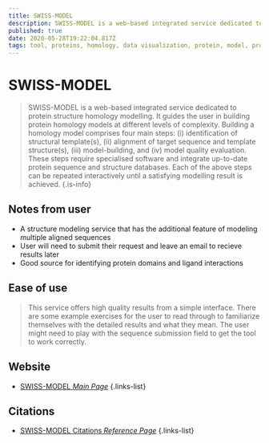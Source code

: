 ```yaml
---
title: SWISS-MODEL
description: SWISS-MODEL is a web-based integrated service dedicated to protein structure homology modelling.
published: true
date: 2020-05-28T19:22:04.817Z
tags: tool, proteins, homology, data visualization, protein, model, protein domain, modeling
---
```


# SWISS-MODEL

> SWISS-MODEL is a web-based integrated service dedicated to protein structure homology modelling. It guides the user in building protein homology models at different levels of complexity.
&NewLine;
Building a homology model comprises four main steps: (i) identification of structural template(s), (ii) alignment of target sequence and template structure(s), (iii) model-building, and (iv) model quality evaluation. These steps require specialised software and integrate up-to-date protein sequence and structure databases. Each of the above steps can be repeated interactively until a satisfying modelling result is achieved.
{.is-info}

## Notes from user
-  A structure modeling service that has the additional feature of modeling multiple aligned sequences
- User will need to submit their request and leave an email to recieve results later
- Good source for identifying protein domains and ligand interactions



## Ease of use
> This service offers high quality results from a simple interface. There are some example exercises for the user to read through to familiarize themselves with the detailed results and what they mean. The user might need to play with the sequence submission field to get the tool to work correctly.




## Website

- [SWISS-MODEL *Main Page*](https://swissmodel.expasy.org/interactive)
{.links-list}

## Citations

- [SWISS-MODEL Citations *Reference Page*](https://swissmodel.expasy.org/docs/references)
{.links-list}


